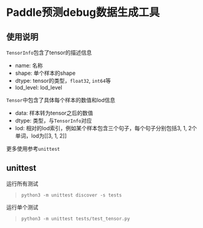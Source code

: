 # Paddle预测debug数据生成工具

## 使用说明
`TensorInfo`包含了tensor的描述信息
* name: 名称
* shape: 单个样本的shape
* dtype: tensor的类型，`float32`, `int64`等
* lod\_level: lod\_level


`Tensor`中包含了具体每个样本的数值和lod信息
* data: 样本转为tensor之后的数值
* dtype: 类型，与`TensorInfo`对应
* lod: 相对的lod索引，例如某个样本包含三个句子，每个句子分别包括3, 1, 2个单词，lod为[[3, 1, 2]]


更多使用参考`unittest`

## unittest
运行所有测试
> ```
> python3 -m unittest discover -s tests
> ```

运行单个测试
> ```
> python3 -m unittest tests/test_tensor.py
> ```
